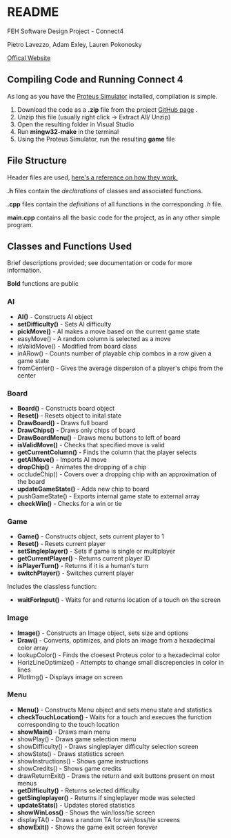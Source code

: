 # README
FEH Software Design Project - Connect4

Pietro Lavezzo, Adam Exley, Lauren Pokonosky

[Offical Website](https://u.osu.edu/sdph2020/)

## Compiling Code and Running Connect 4
As long as you have the [Proteus Simulator](https://feh.osu.edu/simulator/) installed, compilation is simple.

1. Download the code as a **.zip** file from the project [GitHub page](https://github.com/AdamExley/FEH-SDP/releases) .
2. Unzip this file (usually right click -> Extract All/ Unzip)
3. Open the resulting folder in Visual Studio
4. Run **mingw32-make** in the terminal
5. Using the Proteus Simulator, run the resulting **game** file

## File Structure

Header files are used, [here's a reference on how they work.](https://www.learncpp.com/cpp-tutorial/header-files/)

**.h** files contain the *declarations* of classes and associated functions.

**.cpp** files contain the *definitions* of all functions in the corresponding *.h* file.

**main.cpp** contains all the basic code for the project, as in any other simple program.

## Classes and Functions Used

Brief descriptions provided; see documentation or code for more information.

**Bold** functions are public

### AI
- **AI()** - Constructs AI object
- **setDifficulty()** - Sets AI difficulty
- **pickMove()** - AI makes a move based on the current game state
- easyMove() - A random column is selected as a move
- isValidMove() - Modified from board class
- inARow() - Counts number of playable chip combos in a row given a game state
- fromCenter() - Gives the average dispersion of a player's chips from the center

### Board
- **Board()** - Constructs board object
- **Reset()** - Resets object to inital state
- **DrawBoard()** - Draws full board
- **DrawChips()** - Draws only chips of board
- **DrawBoardMenu()** - Draws menu buttons to left of board
- **isValidMove()** - Checks that specified move is valid
- **getCurrentColumn()** - Finds the column that the player selects
- **getAIMove()** - Imports AI move
- **dropChip()** - Animates the dropping of a chip
- occludeChip() - Covers over a dropping chip with an approximation of the board
- **updateGameState()** - Adds new chip to board
- pushGameState() -  Exports internal game state to external array
- **checkWin()** - Checks for a win or tie

### Game
- **Game()** - Constructs object, sets current player to 1
- **Reset()** - Resets current player
- **setSingleplayer()** - Sets if game is single or multiplayer
- **getCurrentPlayer()** - Returns current player ID
- **isPlayerTurn()** - Returns if it is a human's turn
- **switchPlayer()** - Switches current player

Includes the classless function:
- **waitForInput()** - Waits for and returns location of a touch on the screen

### Image
- **Image()** - Constructs an Image object, sets size and options
- **Draw()** - Converts, optimizes, and plots an image from a hexadecimal color array
- lookupColor() - Finds the cloesest Proteus color to a hexadecimal color
- HorizLineOptimize() - Attempts to change small discrepencies in color in lines
- PlotImg() - Displays image on screen

### Menu 
- **Menu()** - Constructs Menu object and sets menu state and statistics
- **checkTouchLocation()** - Waits for a touch and execues the function corresponding to the touch location
- **showMain()** - Draws main menu
- showPlay() - Draws game selection menu
- showDifficulty() - Draws singleplayer difficulty selection screen
- showStats() - Draws statistics screen
- showInstructions() - Shows game instructions
- showCredits() - Shows game credits
- drawReturnExit() - Draws the return and exit buttons present on most menus
- **getDifficulty()** - Returns selected difficulty
- **getSingleplayer()** - Returns if singleplayer mode was selected
- **updateStats()** - Updates stored statistics
- **showWinLoss()** - Shows the win/loss/tie screen
- displayTA() - Draws a random TA for win/loss/tie screens
- **showExit()** - Shows the game exit screen forever


